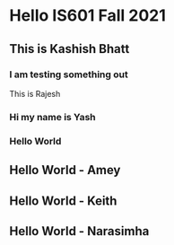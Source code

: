 # Hello IS601 Fall 2021
## This is Kashish Bhatt 
### I am testing something out 
This is Rajesh
### Hi my name is Yash
### Hello World
## Hello World - Amey
## Hello World - Keith
## Hello World - Narasimha
